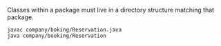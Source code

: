 Classes within a package must live in a directory structure matching that package.

```
javac company/boking/Reservation.java
java company/booking/Reservation
```
